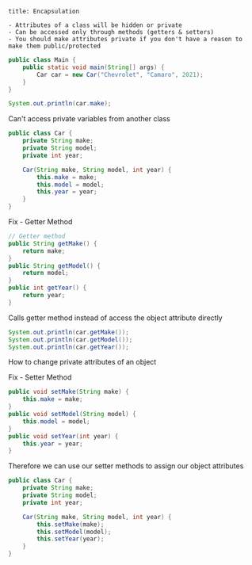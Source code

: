 
```ad-note 
title: Encapsulation

- Attributes of a class will be hidden or private
- Can be accessed only through methods (getters & setters)
- You should make attributes private if you don't have a reason to make them public/protected
```

```java
public class Main {
	public static void main(String[] args) {
		Car car = new Car("Chevrolet", "Camaro", 2021);
	}
}
```

```java
System.out.println(car.make);
```

Can't access private variables from another class

```java
public class Car {
	private String make;
	private String model;
	private int year;

	Car(String make, String model, int year) {
		this.make = make;
		this.model = model;
		this.year = year;
	}
}
```

Fix - Getter Method 

```java
// Getter method
public String getMake() {
	return make;
}
public String getModel() {
	return model;
}
public int getYear() {
	return year;
}
```

Calls getter method instead of access the object attribute directly 

```java
System.out.println(car.getMake());
System.out.println(car.getModel());
System.out.println(car.getYear());

```

How to change private attributes of an object

Fix - Setter Method

```java
public void setMake(String make) {
	this.make = make;
}
public void setModel(String model) {
	this.model = model;
}
public void setYear(int year) {
	this.year = year;
}
```

Therefore we can use our setter methods to assign our object attributes
```java
public class Car {
	private String make;
	private String model;
	private int year;

	Car(String make, String model, int year) {
		this.setMake(make);
		this.setModel(model);
		this.setYear(year);
	}
}
```
